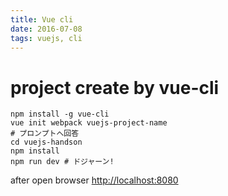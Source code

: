 ```yaml
---
title: Vue cli
date: 2016-07-08
tags: vuejs, cli
---
```


# project create by vue-cli

```
npm install -g vue-cli
vue init webpack vuejs-project-name
# プロンプトへ回答
cd vuejs-handson
npm install
npm run dev # ドジャーン!
```

after
open browser <http://localhost:8080>
